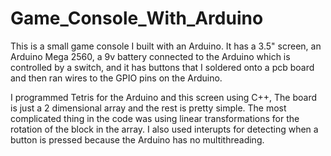 # Game_Console_With_Arduino
This is a small game console I built with an Arduino.
It has a 3.5" screen, an Arduino Mega 2560, a 9v battery connected to the Arduino which is controlled by a switch,
and it has buttons that I soldered onto a pcb board and then ran wires to the GPIO pins on the Arduino.

I programmed Tetris for the Arduino and this screen using C++,
The board is just a 2 dimensional array and the rest is pretty simple.
The most complicated thing in the code was using linear transformations for the rotation of the block in the array.
I also used interupts for detecting when a button is pressed because the Arduino has no multithreading.
